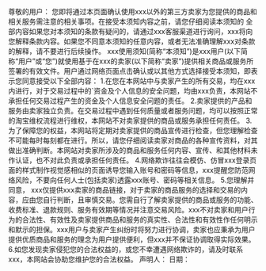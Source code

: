 尊敬的用户： 您即将通过本页面确认使用xxx以外的第三方卖家为您提供的商品和相关服务需注意的相关事项。在接受本须知内容之前，请您仔细阅读本须知的 全部内容如果您对本须知的条款有疑问的，请通过xxx客服渠道进行询问，xxx将向您解释条款内容。如果您不同意本须知的任意内容，或者无法准确理解xxx对条款的解释，请不要进行后续操作。 xxx使用须知(简称“本须知”)是xxx用户(以下简称“用户”或“您”)就使用基于在xxx的卖家(以下简称“卖家”)提供相关商品或服务所签署的有效文件。用户通过网络页面点击确认或以其他方式选择接受本须知，即表示您同意接受以下全部内容： 1.在您在本网站中与卖家产生的所有交易，均在xxx内进行，对于交易过程中的`资金及个人信息的安全问题，均由xxx负责，本网站不承担任何交易过程产生的资金及个人信息安全问题的责任。 2.卖家提供的产品和服务由卖家独立负责。在交易过程中遇到任何质量或者服务问题，均可以按照正常的淘宝维权流程进行维权，本网站不对卖家提供的商品或服务承担任何责任。 3.为了保障您的权益，本网站将定期对卖家提供的商品宣传进行检查，但您理解检查不可能每时每刻都在进行。所以，请您仔细阅读卖家对商品的各种宣传资料，对其做出准确判断。本网站对卖家所涉及的商品和服务任何内容、宣传、和其他材料未作认证，也不对此负责或承担任何责任。 4.网络欺诈往往会模仿、仿冒xxx登录页面的样式制作视觉感相似的页面诱导您输入账号和密码等信息，xxx提醒您防范网络风险，不要向任何人士(包括卖家)透露xxx账号、密码等相关信息。 5.您理解并同意， xxx仅提供xxx卖家的商品链接，对于卖家的商品服务的选择和交易的内容，应由您自行判断，且审慎交易。您需自行了解卖家提供的商品或服务的功能、收费标准、退款规则、服务有效期等情况并注意交易风险。xxx不对卖家和用户行为的合法性、有效性及卖家提供商品和服务的真实性、合法性和有效性作任何明示和默示的担保。xxx用户与卖家产生纠纷时将努力进行协调，卖家也应秉承为用户提供优质商品和服务的理念为用户提供便利，但xxx并不保证协调取得实际效果。 6.如您发现卖家侵犯您的合法权益的，或您不幸遭遇网络欺诈的，请及时联系xxx，本网站会协助您维护您的合法权益。 声明人： 日期：